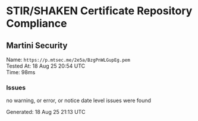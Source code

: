 # STIR/SHAKEN Certificate Repository Compliance

## Martini Security

Name: `https://p.mtsec.me/2e5a/BzgPnWLGupEg.pem`\
Tested At: 18 Aug 25 20:54 UTC\
Time: 98ms

### Issues

no warning, or error, or notice date level issues were found

Generated: 18 Aug 25 21:13 UTC